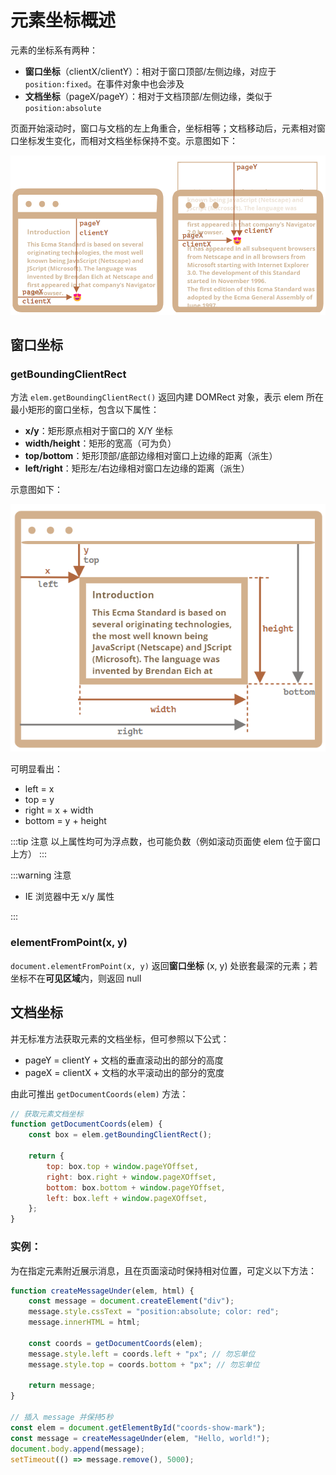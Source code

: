 # 元素坐标概述

元素的坐标系有两种：

- **窗口坐标**（clientX/clientY）：相对于窗口顶部/左侧边缘，对应于 `position:fixed`。在事件对象中也会涉及
- **文档坐标**（pageX/pageY）：相对于文档顶部/左侧边缘，类似于 `position:absolute`

页面开始滚动时，窗口与文档的左上角重合，坐标相等；文档移动后，元素相对窗口坐标发生变化，而相对文档坐标保持不变。示意图如下：

![](./assets/xy.png)

## 窗口坐标

### getBoundingClientRect

方法 `elem.getBoundingClientRect()` 返回内建 DOMRect 对象，表示 elem 所在最小矩形的窗口坐标，包含以下属性：

- **x/y**：矩形原点相对于窗口的 X/Y 坐标
- **width/height**：矩形的宽高（可为负）
- **top/bottom**：矩形顶部/底部边缘相对窗口上边缘的距离（派生）
- **left/right**：矩形左/右边缘相对窗口左边缘的距离（派生）

示意图如下：

![](./assets/getBoundingClientRect.png)

可明显看出：

- left = x
- top = y
- right = x + width
- bottom = y + height

:::tip 注意
以上属性均可为浮点数，也可能负数（例如滚动页面使 elem 位于窗口上方）
:::

:::warning 注意

- IE 浏览器中无 x/y 属性

:::

### elementFromPoint(x, y)

`document.elementFromPoint(x, y)` 返回**窗口坐标** (x, y) 处嵌套最深的元素；若坐标不在**可见区域**内，则返回 null

## 文档坐标

并无标准方法获取元素的文档坐标，但可参照以下公式：

- pageY = clientY + 文档的垂直滚动出的部分的高度
- pageX = clientX + 文档的水平滚动出的部分的宽度

由此可推出 `getDocumentCoords(elem)` 方法：

```js
// 获取元素文档坐标
function getDocumentCoords(elem) {
	const box = elem.getBoundingClientRect();

	return {
		top: box.top + window.pageYOffset,
		right: box.right + window.pageXOffset,
		bottom: box.bottom + window.pageYOffset,
		left: box.left + window.pageXOffset,
	};
}
```

### 实例：

为在指定元素附近展示消息，且在页面滚动时保持相对位置，可定义以下方法：

```js
function createMessageUnder(elem, html) {
	const message = document.createElement("div");
	message.style.cssText = "position:absolute; color: red";
	message.innerHTML = html;

	const coords = getDocumentCoords(elem);
	message.style.left = coords.left + "px"; // 勿忘单位
	message.style.top = coords.bottom + "px"; // 勿忘单位

	return message;
}

// 插入 message 并保持5秒
const elem = document.getElementById("coords-show-mark");
const message = createMessageUnder(elem, "Hello, world!");
document.body.append(message);
setTimeout(() => message.remove(), 5000);
```
